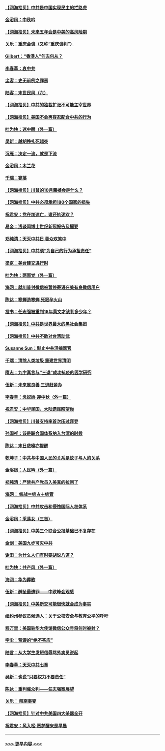#### [【网海拾贝】中共是中国实现民主的拦路虎](../pages/nsc993/n12443573.md?t=10011251) 
#### [金浴凤：中秋吟](../pages/nsc993/n12441773.md?t=10011251) 
#### [【网海拾贝】未来五年会是中美的高风险期](../pages/nsc993/n12440760.md?t=10011251) 
#### [关乐：重庆会谈（又称“重庆谈判”）](../pages/nsc993/n12437525.md?t=10011251) 
#### [Gilbert：“香港人”何去何从？](../pages/nsc993/n12435894.md?t=10011251) 
#### [李春草：哀中共](../pages/nsc993/n12435874.md?t=10011251) 
#### [尘客：史无前例之罪恶](../pages/nsc993/n12435762.md?t=10011251) 
#### [陆客：末世民风（六）](../pages/nsc993/n12435354.md?t=10011251) 
#### [【网海拾贝】中共的独裁扩张不可能主宰世界](../pages/nsc993/n12435151.md?t=10011251) 
#### [【网海拾贝】美国不会再容忍配合中共的行为](../pages/nsc993/n12433808.md?t=10011251) 
#### [吐为快：迷中醒（外一篇）](../pages/nsc993/n12433585.md?t=10011251) 
#### [吴新：越胡挣扎死越突](../pages/nsc993/n12433562.md?t=10011251) 
#### [沉雁：决定一流，就是下流](../pages/nsc993/n12432128.md?t=10011251) 
#### [金浴凤：木兰花](../pages/nsc993/n12432124.md?t=10011251) 
#### [千瑞：寥落](../pages/nsc993/n12432071.md?t=10011251) 
#### [【网海拾贝】川普的10月震撼会是什么？](../pages/nsc993/n12431624.md?t=10011251) 
#### [【网海拾贝】中共必须承担180个国家的损失](../pages/nsc993/n12428893.md?t=10011251) 
#### [祝君安：党在加速亡，谁还执迷欢？](../pages/nsc993/n12428652.md?t=10011251) 
#### [易金：浅谈闫博士世纪新冠报告及撮要](../pages/nsc993/n12426822.md?t=10011251) 
#### [郑纯清：天灭中共日 善众欢笑中](../pages/nsc993/n12426784.md?t=10011251) 
#### [【网海拾贝】中共须“为自己的行为承担责任”](../pages/nsc993/n12426067.md?t=10011251) 
#### [梁京：美台建交进行时](../pages/nsc993/n12424066.md?t=10011251) 
#### [吐为快：两面党（外一篇）](../pages/nsc993/n12424043.md?t=10011251) 
#### [海网：就川普封微信被暂停寄语在美有良微信用户](../pages/nsc993/n12424021.md?t=10011251) 
#### [陈达：寒蝉造寒蝉 死寂孕火山](../pages/nsc993/n12423958.md?t=10011251) 
#### [投书：任志强被重判18年黄文才该判多少年？](../pages/nsc993/n12423672.md?t=10011251) 
#### [【网海拾贝】中共是世界最大的黑社会集团](../pages/nsc993/n12423543.md?t=10011251) 
#### [【网海拾贝】中共不敢对台湾动武](../pages/nsc993/n12421418.md?t=10011251) 
#### [Susanne Sun：制止中共活摘器官](../pages/nsc993/n12419654.md?t=10011251) 
#### [千瑞：清除人类垃圾 重建世界清明](../pages/nsc993/n12419414.md?t=10011251) 
#### [隋志：九字真言与“三退”成功抗疫的医学研究](../pages/nsc993/n12419248.md?t=10011251) 
#### [伍新：未来属良善 三退赶紧办](../pages/nsc993/n12418496.md?t=10011251) 
#### [李春草：念奴娇·迎中秋（外一篇）](../pages/nsc993/n12418465.md?t=10011251) 
#### [祝君安：中华民国，大陆遗民盼望你](../pages/nsc993/n12418089.md?t=10011251) 
#### [【网海拾贝】川普支持率首次压过拜登](../pages/nsc993/n12418050.md?t=10011251) 
#### [孙国祥：该是联合国体系纳入台湾的时候](../pages/nsc993/n12417369.md?t=10011251) 
#### [陈达：末日悲嚎亦提醒](../pages/nsc993/n12416736.md?t=10011251) 
#### [乾坤子：中共与中国人民的关系是蚊子与人的关系](../pages/nsc993/n12416632.md?t=10011251) 
#### [金浴凤：人民吟（外一篇）](../pages/nsc993/n12416567.md?t=10011251) 
#### [郑纯清：严禁共产党员入美真的拉闸了](../pages/nsc993/n12416550.md?t=10011251) 
#### [海网： 统战＝统占＋统管](../pages/nsc993/n12416404.md?t=10011251) 
#### [【网海拾贝】中共攻击和侵蚀国际人权体系](../pages/nsc993/n12416250.md?t=10011251) 
#### [金浴凤：采莲女（三首）](../pages/nsc993/n12415517.md?t=10011251) 
#### [【网海拾贝】中美三个联合公报基础已不复存在](../pages/nsc993/n12415054.md?t=10011251) 
#### [金剑：美国九步可灭中共](../pages/nsc993/n12413183.md?t=10011251) 
#### [谢田：为什么人们有时要胡说八道？](../pages/nsc993/n12411861.md?t=10011251) 
#### [吐为快：共产风（外一篇）](../pages/nsc993/n12411761.md?t=10011251) 
#### [海网：华为葬歌](../pages/nsc993/n12410381.md?t=10011251) 
#### [伍新：醉坠最遭罪——中欧峰会观感](../pages/nsc993/n12410364.md?t=10011251) 
#### [【网海拾贝】中美断交可能很快就会成为事实](../pages/nsc993/n12409495.md?t=10011251) 
#### [纽约州参议员候选人：关于公校安全与教育公平的呼吁](../pages/nsc993/n12409228.md?t=10011251) 
#### [程万里：美国驻华大使馆微信公众号将何时被封？](../pages/nsc993/n12407397.md?t=10011251) 
#### [宇尘：荒谬的“绝不答应”](../pages/nsc993/n12407360.md?t=10011251) 
#### [陆言：从大学生发短信辱骂外卖员说起](../pages/nsc993/n12407285.md?t=10011251) 
#### [李春草：天灭中共七章](../pages/nsc993/n12406988.md?t=10011251) 
#### [吴新：也说“只要权力不要责任”](../pages/nsc993/n12406966.md?t=10011251) 
#### [陈达：重判催众判——任志强案展望](../pages/nsc993/n12404540.md?t=10011251) 
#### [关乐： 皖南事变](../pages/nsc993/n12404288.md?t=10011251) 
#### [【网海拾贝】针对中共美国四大杀器全开](../pages/nsc993/n12404172.md?t=10011251) 
#### [祝君安：风入松‧恶梦醒来是早晨](../pages/nsc993/n12401953.md?t=10011251) 

----
#### [ >>> 更早内容 <<< ](../indexes/nsc993-earlier.md)
